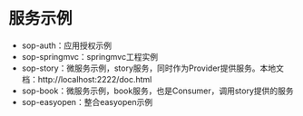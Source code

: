 # 服务示例

- sop-auth：应用授权示例
- sop-springmvc：springmvc工程实例
- sop-story：微服务示例，story服务，同时作为Provider提供服务。本地文档：http://localhost:2222/doc.html
- sop-book：微服务示例，book服务，也是Consumer，调用story提供的服务
- sop-easyopen：整合easyopen示例
